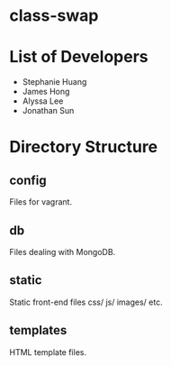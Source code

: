 # class-swap

# List of Developers
- Stephanie Huang
- James Hong
- Alyssa Lee
- Jonathan Sun

# Directory Structure
## config
Files for vagrant.

## db
Files dealing with MongoDB.

## static
Static front-end files css/ js/ images/ etc.

## templates
HTML template files.